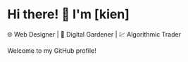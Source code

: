 # Hi there! 👋 I'm [kien]

🌐 Web Designer | 🌿 Digital Gardener | 💹 Algorithmic Trader

Welcome to my GitHub profile!

<!---
kienced/kienced is a ✨ special ✨ repository because its `README.md` (this file) appears on your GitHub profile.
You can click the Preview link to take a look at your changes.
--->
